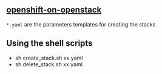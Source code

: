 ## [openshift-on-openstack](https://github.com/redhat-openstack/openshift-on-openstack)
  `*.yaml` are the parameters templates for creating the stacks
## Using the shell scripts
- sh create_stack.sh xx.yaml
- sh delete_stack.sh xx.yaml
